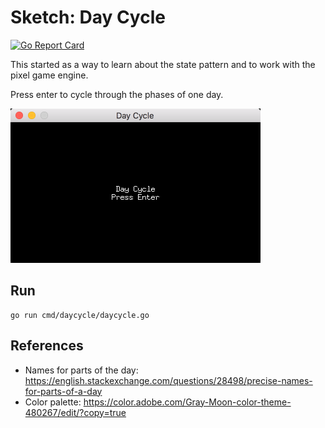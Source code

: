 # Sketch: Day Cycle

[![Go Report Card](https://goreportcard.com/badge/github.com/miketmoore/sketch-daycycle)](https://goreportcard.com/report/github.com/miketmoore/sketch-daycycle)

This started as a way to learn about the state pattern and to work with the pixel game engine.

Press enter to cycle through the phases of one day.

<img src="assets/day_cycle_01.png" width="400">

## Run

```
go run cmd/daycycle/daycycle.go
```

## References

* Names for parts of the day: https://english.stackexchange.com/questions/28498/precise-names-for-parts-of-a-day
* Color palette: https://color.adobe.com/Gray-Moon-color-theme-480267/edit/?copy=true
